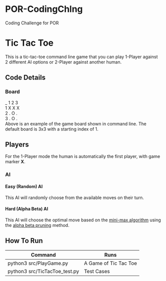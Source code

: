 # POR-CodingChlng
Coding Challenge for POR

Tic Tac Toe
=========================== 
This is a tic-tac-toe command line game that you can play 1-Player against 2 different AI options or 2-Player against another human.

## Code Details
### Board
_ 1 2 3 <br>
1 X X X <br>
2 . O . <br>
3 . O .<br>
Above is an example of the game board shown in command line. The default board is 3x3 with a starting index of 1.
## Players
For the 1-Player mode the human is automatically the first player, with game marker **X**.
### AI
#### Easy (Random) AI
This AI will randomly choose from the available moves on their turn.

#### Hard (Alpha Beta) AI
This AI will choose the optimal move based on the [mini-max algorithm](https://en.wikipedia.org/wiki/Minimax) using the [alpha beta pruning](https://en.wikipedia.org/wiki/Alpha%E2%80%93beta_pruning) method.

## How To Run

|        Command          | Runs |
| -------------------- | ---------- |
| python3 src/PlayGame.py  |          A Game of Tic Tac Toe |
| python3 src/TicTacToe_test.py   |        Test Cases |


